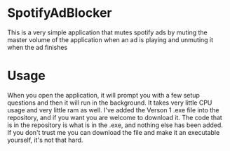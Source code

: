 # SpotifyAdBlocker
This is a very simple application that mutes spotify ads by muting the master volume of the application when an ad is playing and unmuting it when the ad finishes

# Usage
When you open the application, it will prompt you with a few setup questions and then it will run in the background. It takes very little CPU usage and very little ram as well. I've added the Verson 1 .exe file into the repository, and if you want you are welcome to download it. The code that is in the repository is what is in the .exe, and nothing else has been added. If you don't trust me you can download the file and make it an executable yourself, it's not that hard.
